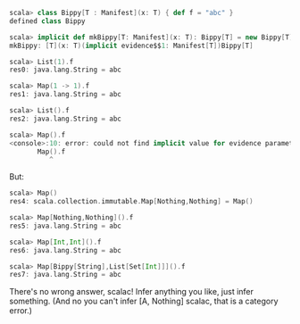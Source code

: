 ```scala
scala> class Bippy[T : Manifest](x: T) { def f = "abc" }
defined class Bippy

scala> implicit def mkBippy[T: Manifest](x: T): Bippy[T] = new Bippy[T](x)
mkBippy: [T](x: T)(implicit evidence$$1: Manifest[T])Bippy[T]

scala> List(1).f
res0: java.lang.String = abc

scala> Map(1 -> 1).f
res1: java.lang.String = abc

scala> List().f
res2: java.lang.String = abc

scala> Map().f
<console>:10: error: could not find implicit value for evidence parameter of type Manifest[scala.collection.immutable.Map[A,Nothing]]
       Map().f
          ^
```
But:
```scala
scala> Map()
res4: scala.collection.immutable.Map[Nothing,Nothing] = Map()

scala> Map[Nothing,Nothing]().f
res5: java.lang.String = abc

scala> Map[Int,Int]().f
res6: java.lang.String = abc

scala> Map[Bippy[String],List[Set[Int]]]().f
res7: java.lang.String = abc
```
There's no wrong answer, scalac! Infer anything you like, just infer something. (And no you can't infer [A, Nothing] scalac, that is a category error.)
